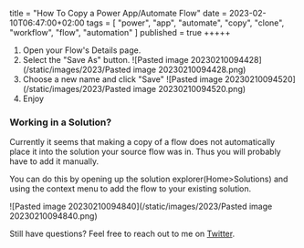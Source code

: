 title = "How To Copy a Power App/Automate Flow"
date = 2023-02-10T06:47:00+02:00
tags = [
    "power",
    "app",
    "automate",
    "copy",
    "clone",
    "workflow",
    "flow",
    "automation"
]
published = true
+++++

1. Open your Flow's Details page.
2. Select the "Save As" button.
![Pasted image 20230210094428](/static/images/2023/Pasted image 20230210094428.png)
3. Choose a new name and click "Save"
![Pasted image 20230210094520](/static/images/2023/Pasted image 20230210094520.png)
4. Enjoy

### Working in a Solution?

Currently it seems that making a copy of a flow does not automatically place it into the solution your source flow was in. Thus you will probably have to add it manually.

You can do this by opening up the solution explorer(Home>Solutions) and using the context menu to add the flow to your existing solution.

![Pasted image 20230210094840](/static/images/2023/Pasted image 20230210094840.png)

Still have questions? Feel free to reach out to me on [Twitter](https://twitter.com/Ryanb58).